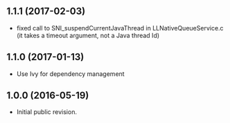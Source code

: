 <!--
	Markdown
	Copyright 2016-2017 IS2T. All rights reserved.
	IS2T PROPRIETARY/CONFIDENTIAL. Use is subject to license terms.
-->

## 1.1.1 (2017-02-03)
  - fixed call to SNI_suspendCurrentJavaThread in LLNativeQueueService.c (it takes a timeout argument, not a Java thread Id)
## 1.1.0 (2017-01-13)
  - Use Ivy for dependency management
## 1.0.0 (2016-05-19)
  - Initial public revision.
